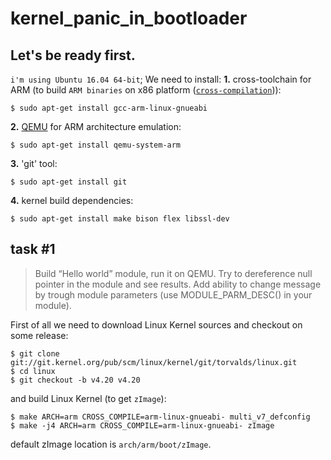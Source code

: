 # kernel_panic_in_bootloader

## Let's be ready first. 
`i'm using Ubuntu 16.04 64-bit`; We need to install:
**1.** cross-toolchain for ARM (to build `ARM binaries` on x86 platform ([`cross-compilation`](https://en.wikipedia.org/wiki/Cross_compiler))):
```
$ sudo apt-get install gcc-arm-linux-gnueabi
```
**2.** [QEMU](https://wiki.qemu.org/Main_Page) for ARM architecture emulation:
```
$ sudo apt-get install qemu-system-arm
```
**3.** 'git' tool:
```
$ sudo apt-get install git
```
**4.** kernel build dependencies:
```
$ sudo apt-get install make bison flex libssl-dev
```

## task #1
> Build “Hello world” module, run it on QEMU. Try to dereference null pointer in the module and see results.
Add ability to change message by  trough module parameters (use MODULE_PARM_DESC() in your module).

First of all we need to download Linux Kernel sources and checkout on some release:
```
$ git clone git://git.kernel.org/pub/scm/linux/kernel/git/torvalds/linux.git
$ cd linux
$ git checkout -b v4.20 v4.20
```

and build Linux Kernel (to get `zImage`): 
```
$ make ARCH=arm CROSS_COMPILE=arm-linux-gnueabi- multi_v7_defconfig
$ make -j4 ARCH=arm CROSS_COMPILE=arm-linux-gnueabi- zImage
```
default zImage location is `arch/arm/boot/zImage`.